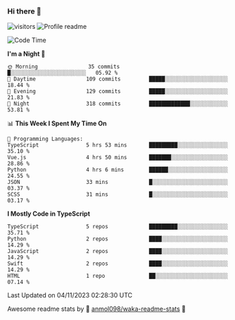 ### Hi there 👋  
![visitors](https://visitor-badge.laobi.icu/badge?page_id=leverglowh) ![Profile readme](https://github.com/leverglowh/leverglowh/workflows/Profile%20readme/badge.svg?branch=master)

<!--START_SECTION:waka-->
![Code Time](http://img.shields.io/badge/Code%20Time-2%2C462%20hrs%2050%20mins-blue)

**I'm a Night 🦉** 

```text
🌞 Morning                35 commits          █░░░░░░░░░░░░░░░░░░░░░░░░   05.92 % 
🌆 Daytime                109 commits         █████░░░░░░░░░░░░░░░░░░░░   18.44 % 
🌃 Evening                129 commits         █████░░░░░░░░░░░░░░░░░░░░   21.83 % 
🌙 Night                  318 commits         █████████████░░░░░░░░░░░░   53.81 % 
```


📊 **This Week I Spent My Time On** 

```text
💬 Programming Languages: 
TypeScript               5 hrs 53 mins       █████████░░░░░░░░░░░░░░░░   35.10 % 
Vue.js                   4 hrs 50 mins       ███████░░░░░░░░░░░░░░░░░░   28.86 % 
Python                   4 hrs 6 mins        ██████░░░░░░░░░░░░░░░░░░░   24.55 % 
JSON                     33 mins             █░░░░░░░░░░░░░░░░░░░░░░░░   03.37 % 
SCSS                     31 mins             █░░░░░░░░░░░░░░░░░░░░░░░░   03.17 % 
```

**I Mostly Code in TypeScript** 

```text
TypeScript               5 repos             █████████░░░░░░░░░░░░░░░░   35.71 % 
Python                   2 repos             ████░░░░░░░░░░░░░░░░░░░░░   14.29 % 
JavaScript               2 repos             ████░░░░░░░░░░░░░░░░░░░░░   14.29 % 
Swift                    2 repos             ████░░░░░░░░░░░░░░░░░░░░░   14.29 % 
HTML                     1 repo              ██░░░░░░░░░░░░░░░░░░░░░░░   07.14 % 
```




 Last Updated on 04/11/2023 02:28:30 UTC
<!--END_SECTION:waka-->


Awesome readme stats by :star2: [anmol098/waka-readme-stats](https://github.com/anmol098/waka-readme-stats) :star2:
